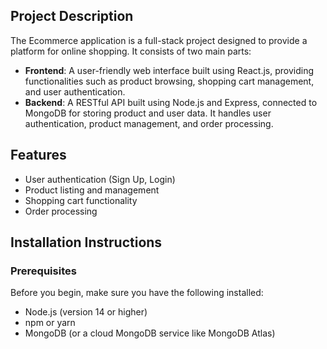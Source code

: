 ## Project Description
The Ecommerce application is a full-stack project designed to provide a platform for online shopping. It consists of two main parts:
- **Frontend**: A user-friendly web interface built using React.js, providing functionalities such as product browsing, shopping cart management, and user authentication.
- **Backend**: A RESTful API built using Node.js and Express, connected to MongoDB for storing product and user data. It handles user authentication, product management, and order processing.

## Features
- User authentication (Sign Up, Login)
- Product listing and management
- Shopping cart functionality
- Order processing

## Installation Instructions

### Prerequisites
Before you begin, make sure you have the following installed:
- Node.js (version 14 or higher)
- npm or yarn
- MongoDB (or a cloud MongoDB service like MongoDB Atlas)
